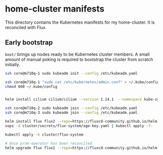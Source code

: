 # home-cluster manifests

This directory contains the Kubernetes manifests for my home-cluster. It is reconciled with Flux.


## Early bootstrap

`boot/` brings up nodes ready to be Kubernetes cluster members. A small amount of manual poking is required to bootstrap the cluster from scratch initially.

```sh
ssh core@m710q-1 sudo kubeadm init --config /etc/kubeadm.yaml

ssh core@m710q-1 "sudo cat /etc/kubernetes/admin.conf" > ~/.kube/config
chmod 600 ~/.kube/config


helm install cilium cilium/cilium --version 1.14.1  --namespace kube-system --values cluster/cilium-values.yaml

ssh core@m710q-2 sudo kubeadm join --config /etc/kubeadm.yaml
ssh core@m710q-3 sudo kubeadm join --config /etc/kubeadm.yaml

helm install flux flux2 --repo=https://fluxcd-community.github.io/helm-charts -n flux-system --create-namespace --values cluster/flux-values.yaml
sops -d cluster/secrets/flux-system/age-key.yaml | kubectl apply -f-

kubectl apply -k cluster/flux-system

# Once prom-operator has been reconciled
helm upgrade flux flux2 --repo=https://fluxcd-community.github.io/helm-charts -n flux-system --values cluster/flux-values.yaml --values cluster/flux-values-monitoring.yaml
```
